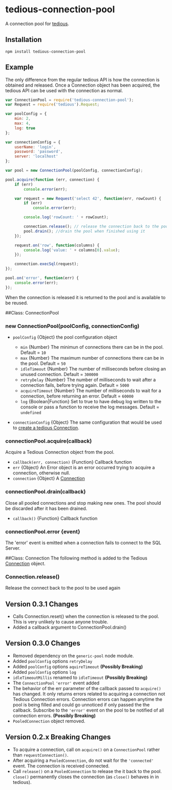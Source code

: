 # tedious-connection-pool
A connection pool for [tedious](http://github.com/pekim/tedious).

## Installation

    npm install tedious-connection-pool

## Example
The only difference from the regular tedious API is how the connection is obtained and released. Once a Connection object has been acquired, the tedious API can be used with the connection as normal.

```javascript
var ConnectionPool = require('tedious-connection-pool');
var Request = require('tedious').Request;

var poolConfig = {
    min: 2,
    max: 4,
    log: true
};

var connectionConfig = {
    userName: 'login',
    password: 'password',
    server: 'localhost'
};

var pool = new ConnectionPool(poolConfig, connectionConfig);

pool.acquire(function (err, connection) {
    if (err)
        console.error(err);

    var request = new Request('select 42', function(err, rowCount) {
        if (err)
            console.error(err);

        console.log('rowCount: ' + rowCount);

        connection.release(); // release the connection back to the pool.
        pool.drain(); //drain the pool when finished using it
    });

    request.on('row', function(columns) {
        console.log('value: ' + columns[0].value);
    });

    connection.execSql(request);
});

pool.on('error', function(err) {
    console.error(err);
});
```

When the connection is released it is returned to the pool and is available to be reused.

##Class: ConnectionPool

### new ConnectionPool(poolConfig, connectionConfig)

* `poolConfig` {Object} the pool configuration object
  * `min` {Number} The minimun of connections there can be in the pool. Default = `10`
  * `max` {Number} The maximum number of connections there can be in the pool. Default = `50`
  * `idleTimeout` {Number} The number of milliseconds before closing an unused connection. Default = `300000`
  * `retryDelay` {Number} The number of milliseconds to wait after a connection fails, before trying again. Default = `5000`
  * `acquireTimeout` {Number} The number of milliseconds to wait for a connection, before returning an error. Default = `60000`
  * `log` {Boolean|Function} Set to true to have debug log written to the console or pass a function to receive the log messages. Default = `undefined`
  
* `connectionConfig` {Object} The same configuration that would be used to [create a
  tedious Connection](http://pekim.github.com/tedious/api-connection.html#function_newConnection).

### connectionPool.acquire(callback)
Acquire a Tedious Connection object from the pool.

 * `callback(err, connection)` {Function} Callback function
  * `err` {Object} An Error object is an error occurred trying to acquire a connection, otherwise null.
  * `connection` {Object} A [Connection](http://pekim.github.com/tedious/api-connection.html)

### connectionPool.drain(callback)
Close all pooled connections and stop making new ones. The pool should be discarded after it has been drained.
 * `callback()` {Function} Callback function

### connectionPool.error {event}
The 'error' event is emitted when a connection fails to connect to the SQL Server.

##Class: Connection
The following method is added to the Tedious [Connection](http://pekim.github.com/tedious/api-connection.html) object.

### Connection.release()
Release the connect back to the pool to be used again

## Version 0.3.1 Changes
 * Calls Connection.reset() when the connection is released to the pool. This is very unlikely to cause anyone trouble.
 * Added a callback argument to ConnectionPool.drain()

## Version 0.3.0 Changes
 * Removed dependency on the `generic-pool` node module.
 * Added `poolConfig` options `retryDelay`
 * Added `poolConfig` options `aquireTimeout` **(Possibly Breaking)**
 * Added `poolConfig` options `log`
 * `idleTimeoutMillis` renamed to `idleTimeout` **(Possibly Breaking)**
 * The `ConnectionPool` `'error'` event added
 * The behavior of the err parameter of the callback passed to `acquire()` has changed. It only returns errors related to acquiring a connection not Tedious Connection errors. Connection errors can happen anytime the pool is being filled and could go unnoticed if only passed the the callback. Subscribe to the `'error'` event on the pool to be notified of all connection errors. **(Possibly Breaking)**
 * `PooledConnection` object removed.

## Version 0.2.x Breaking Changes
* To acquire a connection, call on `acquire()` on a `ConnectionPool` rather than `requestConnection()`.
* After acquiring a `PooledConnection`, do not wait for the `'connected'` event. The connection is received connected.
* Call `release()` on a `PooledConnection` to release the it back to the pool. `close()` permanently closes the connection (as `close()` behaves in in tedious).
